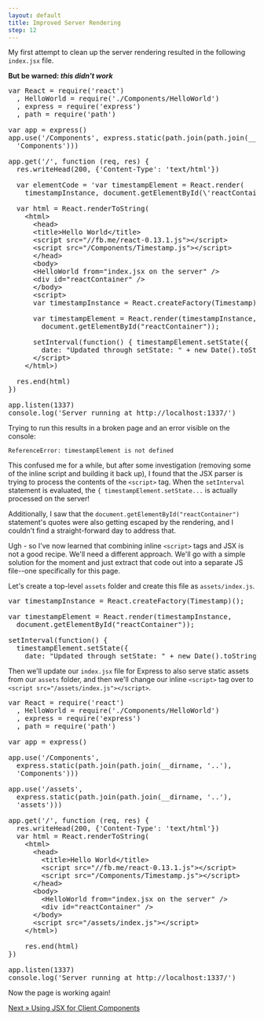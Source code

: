 ```yaml
---
layout: default
title: Improved Server Rendering
step: 12
---
```

My first attempt to clean up the server rendering resulted in the following `index.jsx` file.

**But be warned: *this didn't work***

<pre class="brush: js">
var React = require('react')
  , HelloWorld = require('./Components/HelloWorld')
  , express = require('express')
  , path = require('path')

var app = express()
app.use('/Components', express.static(path.join(path.join(__dirname, '..'),
  'Components')))

app.get('/', function (req, res) {
  res.writeHead(200, {'Content-Type': 'text/html'})

  var elementCode = 'var timestampElement = React.render(
    timestampInstance, document.getElementById(\'reactContainer\'))'

  var html = React.renderToString(
    &lt;html&gt;
      &lt;head&gt;
      &lt;title&gt;Hello World&lt;/title&gt;
      &lt;script src="//fb.me/react-0.13.1.js"&gt;&lt;/script&gt;
      &lt;script src="/Components/Timestamp.js"&gt;&lt;/script&gt;
      &lt;/head&gt;
      &lt;body&gt;
      &lt;HelloWorld from="index.jsx on the server" /&gt;
      &lt;div id="reactContainer" /&gt;
      &lt;/body&gt;
      &lt;script&gt;
      var timestampInstance = React.createFactory(Timestamp)();

      var timestampElement = React.render(timestampInstance,
        document.getElementById("reactContainer"));

      setInterval(function() { timestampElement.setState({
        date: "Updated through setState: " + new Date().toString() }) }, 500)
      &lt;/script&gt;
    &lt;/html&gt;)

  res.end(html)
})

app.listen(1337)
console.log('Server running at http://localhost:1337/')
</pre>

Trying to run this results in a broken page and an error visible on the console:

`ReferenceError: timestampElement is not defined`

This confused me for a while, but after some investigation (removing some of the inline script and building it back up), I found that the JSX parser is trying to process the contents of the `<script>` tag.  When the `setInterval` statement is evaluated, the `{ timestampElement.setState...` is actually processed on the server!

Additionally, I saw that the `document.getElementById("reactContainer")` statement's quotes were also getting escaped by the rendering, and I couldn't find a straight-forward day to address that.

Ugh - so I've now learned that combining inline `<script>` tags and JSX is not a good recipe.  We'll need a different approach.  We'll go with a simple solution for the moment and just extract that code out into a separate JS file--one specifically for this page.

Let's create a top-level `assets` folder and create this file as `assets/index.js`.

<pre class="brush: js">
var timestampInstance = React.createFactory(Timestamp)();

var timestampElement = React.render(timestampInstance,
  document.getElementById("reactContainer"));

setInterval(function() {
  timestampElement.setState({
    date: "Updated through setState: " + new Date().toString() }) }, 500)
</pre>

Then we'll update our `index.jsx` file for Express to also serve static assets from our `assets` folder, and then we'll change our inline `<script>` tag over to `<script src="/assets/index.js"></script>`.

<pre class="brush: js">
var React = require('react')
  , HelloWorld = require('./Components/HelloWorld')
  , express = require('express')
  , path = require('path')

var app = express()

app.use('/Components',
  express.static(path.join(path.join(__dirname, '..'),
  'Components')))

app.use('/assets',
  express.static(path.join(path.join(__dirname, '..'),
  'assets')))

app.get('/', function (req, res) {
  res.writeHead(200, {'Content-Type': 'text/html'})
  var html = React.renderToString(
    &lt;html&gt;
      &lt;head&gt;
        &lt;title&gt;Hello World&lt;/title&gt;
        &lt;script src="//fb.me/react-0.13.1.js"&gt;&lt;/script&gt;
        &lt;script src="/Components/Timestamp.js"&gt;&lt;/script&gt;
      &lt;/head&gt;
      &lt;body&gt;
        &lt;HelloWorld from="index.jsx on the server" /&gt;
        &lt;div id="reactContainer" /&gt;
      &lt;/body&gt;
      &lt;script src="/assets/index.js"&gt;&lt;/script&gt;
    &lt;/html&gt;)

    res.end(html)
})

app.listen(1337)
console.log('Server running at http://localhost:1337/')
</pre>

Now the page is working again!

[Next » Using JSX for Client Components](13-jsx-client)
